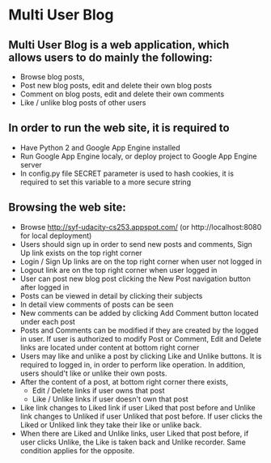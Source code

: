 # Multi User Blog

## Multi User Blog is a web application, which allows users to do mainly the following:
 * Browse blog posts,
 * Post new blog posts, edit and delete their own blog posts
 * Comment on blog posts, edit and delete their own comments
 * Like / unlike blog posts of other users

## In order to run the web site, it is required to
 * Have Python 2 and Google App Engine installed
 * Run Google App Engine localy, or deploy project to Google App Engine server
 * In config.py file SECRET parameter is used to hash cookies, it is required to set
 this variable to a more secure string

## Browsing the web site:
 * Browse http://syf-udacity-cs253.appspot.com/
(or http://localhost:8080 for local deployment)
 * Users should sign up in order to send new posts and comments, Sign Up link exists
on the top right corner
 * Login / Sign Up links are on the top right corner when user not logged in
 * Logout link are on the top right corner when user logged in
 * User can post new blog post clicking the New Post navigation button after logged in
 * Posts can be viewed in detail by clicking their subjects
 * In detail view comments of posts can be seen
 * New comments can be added by clicking Add Comment button located under each post
 * Posts and Comments can be modified if they are created by the logged in user.
If user is authorized to modify Post or Comment, Edit and Delete links are located under
content at bottom right corner
 * Users may like and unlike a post by clicking Like and Unlike buttons. It is required
to logged in, in order to perform like operation. In addition, users should't like or
unlike their own posts.
 * After the content of a post, at bottom right corner there exists,
 	* Edit / Delete links if user owns that post
 	* Like / Unlike links if user doesn't own that post
 * Like link changes to Liked link if user Liked that post before and Unlike link changes
to Unliked if user Unliked that post before. If user clicks the Liked or Unliked link
they take their like or unlike back.
 * When there are Liked and Unlike links, user Liked that post before, if user clicks
Unlike, the Like is taken back and Unlike recorder.
Same condition applies for the opposite.
